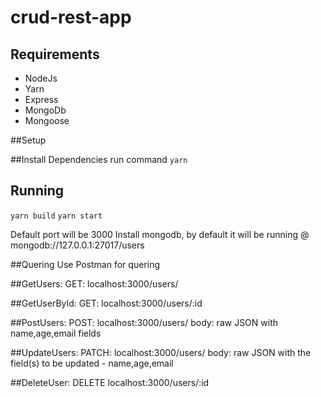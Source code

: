 # crud-rest-app
## Requirements
+ NodeJs
+ Yarn
+ Express 
+ MongoDb
+ Mongoose

##Setup

##Install Dependencies
run command `yarn`

## Running 
`yarn build`
`yarn start`

Default port will be 3000 
Install mongodb, by default it will be running @ mongodb://127.0.0.1:27017/users

##Quering
Use Postman for quering

##GetUsers:
GET: localhost:3000/users/

##GetUserById: 
GET: localhost:3000/users/:id 

##PostUsers: 
POST: localhost:3000/users/
body: raw JSON with name,age,email fields

##UpdateUsers:
PATCH: localhost:3000/users/
body: raw JSON with the field(s) to be updated - name,age,email 

##DeleteUser: 
DELETE localhost:3000/users/:id 

